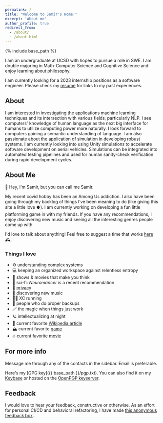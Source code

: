 ```yaml
---
permalink: /
title: "Welcome to Samir's Home!"
excerpt: 'About me'
author_profile: true
redirect_from:
  - /about/
  - /about.html
---
```

{% include base_path %}

I am an undergraduate at UCSD with hopes to pursue a role in SWE. I am double majoring in Math-Computer Science and Cognitive Science and enjoy learning about philosophy.

I am currently looking for a 2023 internship positions as a software engineer. Please check my [resume](https://godsped.com/cv) for links to my past experiences.

## About

I am interested in investigating the applications machine learning techniques and its intersection with various fields, particularly NLP. I see computers' knowledge of human language as the next big interface for humans to utilize computing power more naturally. I look forward to computers gaining a semantic understanding of language.
I am also passionate about the application of simulation in developing robust systems. I am currently looking into using Unity simulations to accelerate software development on aerial vehicles. Simulations can be integrated into automated testing pipelines and used for human sanity-check verification during rapid development cycles.

## About Me

👋 Hey, I'm Samir, but you can call me Samir.

My recent covid hobby has been an Among Us addiction. I also have been going through my backlog of things I've been meaning to do (like giving this site a little love 🫀). I am currently working on developing a fun little platforming game in with my friends. If you have any recommendations, I enjoy discovering new music and seeing all the interesting genres people come up with.

I'd love to talk about anything! Feel free to suggest a time that works [here](https://calendly.com/samir0/30min) 🕰.

### Things I love

<!-- Things I love:  -->
<!-- https://unicode.org/emoji/charts/full-emoji-list.html -->
- ⚙ understanding complex systems
- 💻 keeping an organized workspace against relentless entropy
- 🤔 shows & movies that make you think
- 📕 sci-fi: *Neuromancer* is a recent recommendation
- 👀 [privacy](https://xkcd.com/1553/)
- 🎵 discovering new music
- 🏃‍♂️ XC running
- 💾 people who do proper backups
- 🪄 the magic when things just work
- 🪐 intellectualizing at night
- 📰 current favorite [Wikipedia article](https://en.wikipedia.org/wiki/Offensive_programming)
- 🏔 current favorite [game](http://www.celestegame.com/)
- 🔥 current favorite [movie](https://en.wikipedia.org/wiki/Heat_(1995_film))


## For more info

Message me through any of the contacts in the sidebar. Email is preferable.

Here's my [GPG key]({{ base_path }}/pgp.txt).
You can also find it on my [Keybase](https://keybase.io/samirrashid) or hosted on the [OpenPGP keyserver](https://keys.openpgp.org/vks/v1/by-fingerprint/DE65F61B7AD669C839721530A81CA0CA8957AC94).

## Feedback

I would love to hear your feedback, constructive or otherwise. As an effort for personal CI/CD and behavioral refactoring, I have made [this anonymous feedback box](https://www.admonymous.co/samir).

